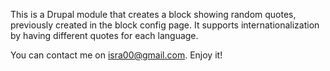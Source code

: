 This is a Drupal module that creates a block showing random quotes, previously created in the block config page. It supports internationalization by having different quotes for each language.

You can contact me on isra00@gmail.com. Enjoy it!
